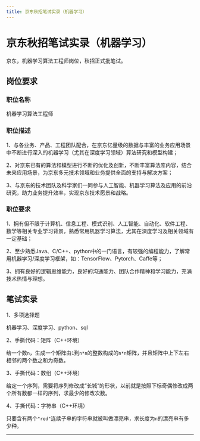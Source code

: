 ```yaml
---
title: 京东秋招笔试实录（机器学习）
---
```


# 京东秋招笔试实录（机器学习）

<script type="text/javascript" src="/include/head.js"></script>

京东，机器学习算法工程师岗位，秋招正式批笔试。

## 岗位要求

### 职位名称

机器学习算法工程师

### 职位描述

1、与各业务、产品、工程团队配合，在京东亿量级的数据与丰富的业务应用场景中不断进行深入的机器学习（尤其在深度学习领域）算法研究和模型构建；

2、对京东已有的算法和模型进行不断的优化及创新，不断丰富算法库内容，结合未来应用场景，为京东多元技术领域和业务提供全面的支持与解决方案；

3、与京东的技术团队及科学家们一同参与人工智能、机器学习算法及应用的前沿研究，助力业务提升效率，实现京东技术愿景和战略。

### 职位要求

1、拥有但不限于计算机、信息工程、模式识别、人工智能、自动化、软件工程、数学等相关专业学习背景，熟悉常用机器学习算法，尤其在深度学习及相关领域有一定基础；

2、至少熟悉Java、C/C++、python中的一门语言，有较强的编程能力，了解常用机器学习/深度学习框架，如：TensorFlow、Pytorch、Caffe等；

3、拥有良好的逻辑思维能力，良好的沟通能力、团队合作精神和学习能力，充满技术热情与理想。

## 笔试实录

1、多项选择题

机器学习、深度学习、python、sql

2、手撕代码：矩阵（C++环境）

给一个数`n`，生成一个矩阵由`1`到`n*n`的整数构成的`n*n`矩阵，并且矩阵中上下左右相邻的两个数之和为奇数。

3、手撕代码：数组（C++环境）

给定一个序列，需要将序列修改成“长城”的形状，以前就是按照下标奇偶修改成两个所有数都一样的序列，求最少的修改次数。

4、手撕代码：字符串（C++环境）

只要含有两个`"red"`连续子串的字符串就被叫做漂亮串，求长度为`n`的漂亮串有多少种。

---

<script type="text/javascript" src="/include/tail.js"></script>
